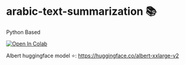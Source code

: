 # arabic-text-summarization 📚
Python Based

[![Open In Colab](https://colab.research.google.com/assets/colab-badge.svg)](https://colab.research.google.com/github/googlecolab/colabtools/blob/master/notebooks/colab-github-demo.ipynb)


Albert huggingface model ⭐️: https://huggingface.co/albert-xxlarge-v2
